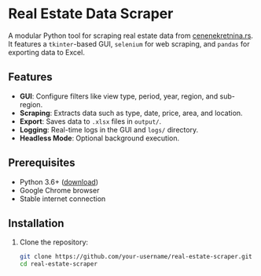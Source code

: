 # Real Estate Data Scraper

A modular Python tool for scraping real estate data from [cenenekretnina.rs](https://www.cenenekretnina.rs/). It features a `tkinter`-based GUI, `selenium` for web scraping, and `pandas` for exporting data to Excel.

## Features

- **GUI**: Configure filters like view type, period, year, region, and sub-region.
- **Scraping**: Extracts data such as type, date, price, area, and location.
- **Export**: Saves data to `.xlsx` files in `output/`.
- **Logging**: Real-time logs in the GUI and `logs/` directory.
- **Headless Mode**: Optional background execution.

## Prerequisites

- Python 3.6+ ([download](https://www.python.org/))
- Google Chrome browser
- Stable internet connection

## Installation

1. Clone the repository:
   ```bash
   git clone https://github.com/your-username/real-estate-scraper.git
   cd real-estate-scraper
